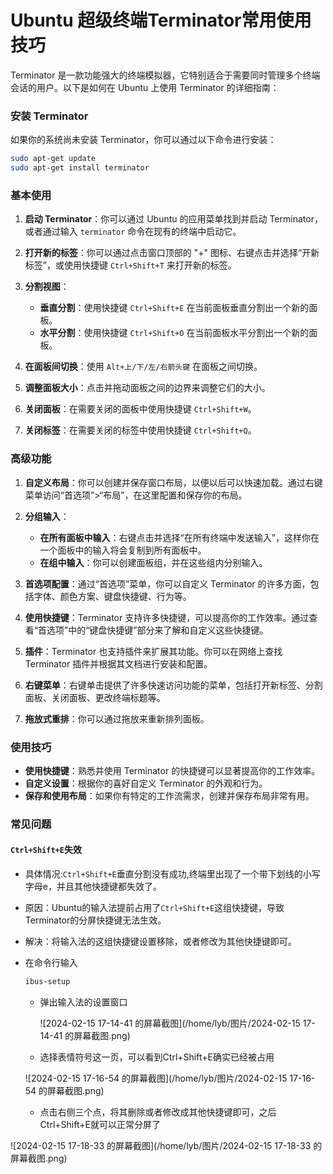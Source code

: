 # Ubuntu 超级终端Terminator常用使用技巧

Terminator 是一款功能强大的终端模拟器，它特别适合于需要同时管理多个终端会话的用户。以下是如何在 Ubuntu 上使用 Terminator 的详细指南：

### 安装 Terminator
如果你的系统尚未安装 Terminator，你可以通过以下命令进行安装：
```bash
sudo apt-get update
sudo apt-get install terminator
```

### 基本使用
1. **启动 Terminator**：你可以通过 Ubuntu 的应用菜单找到并启动 Terminator，或者通过输入 `terminator` 命令在现有的终端中启动它。

2. **打开新的标签**：你可以通过点击窗口顶部的 "+" 图标、右键点击并选择“开新标签”，或使用快捷键 `Ctrl+Shift+T` 来打开新的标签。

3. **分割视图**：
   - **垂直分割**：使用快捷键 `Ctrl+Shift+E` 在当前面板垂直分割出一个新的面板。
   - **水平分割**：使用快捷键 `Ctrl+Shift+O` 在当前面板水平分割出一个新的面板。

4. **在面板间切换**：使用 `Alt+上/下/左/右箭头键` 在面板之间切换。

5. **调整面板大小**：点击并拖动面板之间的边界来调整它们的大小。

6. **关闭面板**：在需要关闭的面板中使用快捷键 `Ctrl+Shift+W`。

7. **关闭标签**：在需要关闭的标签中使用快捷键 `Ctrl+Shift+Q`。

### 高级功能
1. **自定义布局**：你可以创建并保存窗口布局，以便以后可以快速加载。通过右键菜单访问“首选项”>“布局”，在这里配置和保存你的布局。

2. **分组输入**：
   - **在所有面板中输入**：右键点击并选择“在所有终端中发送输入”，这样你在一个面板中的输入将会复制到所有面板中。
   - **在组中输入**：你可以创建面板组，并在这些组内分别输入。

3. **首选项配置**：通过“首选项”菜单，你可以自定义 Terminator 的许多方面，包括字体、颜色方案、键盘快捷键、行为等。

4. **使用快捷键**：Terminator 支持许多快捷键，可以提高你的工作效率。通过查看“首选项”中的“键盘快捷键”部分来了解和自定义这些快捷键。

5. **插件**：Terminator 也支持插件来扩展其功能。你可以在网络上查找 Terminator 插件并根据其文档进行安装和配置。

6. **右键菜单**：右键单击提供了许多快速访问功能的菜单，包括打开新标签、分割面板、关闭面板、更改终端标题等。

7. **拖放式重排**：你可以通过拖放来重新排列面板。

### 使用技巧

- **使用快捷键**：熟悉并使用 Terminator 的快捷键可以显著提高你的工作效率。
- **自定义设置**：根据你的喜好自定义 Terminator 的外观和行为。
- **保存和使用布局**：如果你有特定的工作流需求，创建并保存布局非常有用。

### 常见问题

#### `Ctrl+Shift+E`失效

- 具体情况:`Ctrl+Shift+E`垂直分割没有成功,终端里出现了一个带下划线的小写字母e，并且其他快捷键都失效了。

- 原因：Ubuntu的输入法提前占用了`Ctrl+Shift+E`这组快捷键，导致Terminator的分屏快捷键无法生效。

- 解决：将输入法的这组快捷键设置移除，或者修改为其他快捷键即可。

- 在命令行输入

  ```bash
  ibus-setup
  ```

  - 弹出输入法的设置窗口

    ![2024-02-15 17-14-41 的屏幕截图](/home/lyb/图片/2024-02-15 17-14-41 的屏幕截图.png)

  - 选择表情符号这一页，可以看到Ctrl+Shift+E确实已经被占用

  ![2024-02-15 17-16-54 的屏幕截图](/home/lyb/图片/2024-02-15 17-16-54 的屏幕截图.png)

  - 点击右侧三个点，将其删除或者修改成其他快捷键即可，之后Ctrl+Shift+E就可以正常分屏了

![2024-02-15 17-18-33 的屏幕截图](/home/lyb/图片/2024-02-15 17-18-33 的屏幕截图.png)






